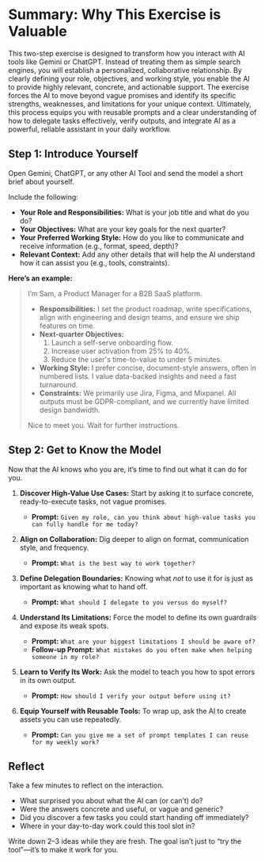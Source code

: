 # Summary: Why This Exercise is Valuable

This two-step exercise is designed to transform how you interact with AI tools like Gemini or ChatGPT. Instead of treating them as simple search engines, you will establish a personalized, collaborative relationship. By clearly defining your role, objectives, and working style, you enable the AI to provide highly relevant, concrete, and actionable support. The exercise forces the AI to move beyond vague promises and identify its specific strengths, weaknesses, and limitations for your unique context. Ultimately, this process equips you with reusable prompts and a clear understanding of how to delegate tasks effectively, verify outputs, and integrate AI as a powerful, reliable assistant in your daily workflow.

## Step 1: Introduce Yourself

Open Gemini, ChatGPT, or any other AI Tool and send the model a short brief about yourself.

Include the following:

* **Your Role and Responsibilities:** What is your job title and what do you do?
* **Your Objectives:** What are your key goals for the next quarter?
* **Your Preferred Working Style:** How do you like to communicate and receive information (e.g., format, speed, depth)?
* **Relevant Context:** Add any other details that will help the AI understand how it can assist you (e.g., tools, constraints).

**Here’s an example:**

> I’m Sam, a Product Manager for a B2B SaaS platform.
>
> * **Responsibilities:** I set the product roadmap, write specifications, align with engineering and design teams, and ensure we ship features on time.
> * **Next-quarter Objectives:**
>     1. Launch a self-serve onboarding flow.
>     2. Increase user activation from 25% to 40%.
>     3. Reduce the user's time-to-value to under 5 minutes.
> * **Working Style:** I prefer concise, document-style answers, often in numbered lists. I value data-backed insights and need a fast turnaround.
> * **Constraints:** We primarily use Jira, Figma, and Mixpanel. All outputs must be GDPR-compliant, and we currently have limited design bandwidth.
>
> Nice to meet you. Wait for further instructions.

## Step 2: Get to Know the Model

Now that the AI knows who you are, it’s time to find out what it can do for you.

1. **Discover High-Value Use Cases:**
    Start by asking it to surface concrete, ready-to-execute tasks, not vague promises.
    * **Prompt:** `Given my role, can you think about high-value tasks you can fully handle for me today?`

2. **Align on Collaboration:**
    Dig deeper to align on format, communication style, and frequency.
    * **Prompt:** `What is the best way to work together?`

3. **Define Delegation Boundaries:**
    Knowing what *not* to use it for is just as important as knowing what to hand off.
    * **Prompt:** `What should I delegate to you versus do myself?`

4. **Understand Its Limitations:**
    Force the model to define its own guardrails and expose its weak spots.
    * **Prompt:** `What are your biggest limitations I should be aware of?`
    * **Follow-up Prompt:** `What mistakes do you often make when helping someone in my role?`

5. **Learn to Verify Its Work:**
    Ask the model to teach you how to spot errors in its own output.
    * **Prompt:** `How should I verify your output before using it?`

6. **Equip Yourself with Reusable Tools:**
    To wrap up, ask the AI to create assets you can use repeatedly.
    * **Prompt:** `Can you give me a set of prompt templates I can reuse for my weekly work?`

## Reflect

Take a few minutes to reflect on the interaction.

* What surprised you about what the AI can (or can’t) do?
* Were the answers concrete and useful, or vague and generic?
* Did you discover a few tasks you could start handing off immediately?
* Where in your day-to-day work could this tool slot in?

Write down 2–3 ideas while they are fresh. The goal isn’t just to “try the tool”—it’s to make it work for you.

